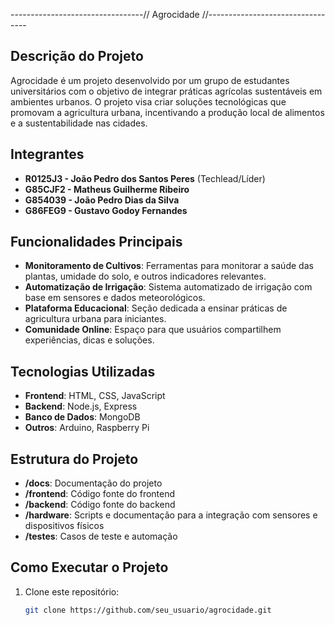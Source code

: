 ---------------------------------//  Agrocidade  //---------------------------------  

## Descrição do Projeto
Agrocidade é um projeto desenvolvido por um grupo de estudantes universitários com o objetivo de integrar práticas agrícolas sustentáveis em ambientes urbanos. O projeto visa criar soluções tecnológicas que promovam a agricultura urbana, incentivando a produção local de alimentos e a sustentabilidade nas cidades.

## Integrantes
- **R0125J3 - João Pedro dos Santos Peres** (Techlead/Líder)
- **G85CJF2 - Matheus Guilherme Ribeiro**
- **G854039 - João Pedro Dias da Silva**
- **G86FEG9 - Gustavo Godoy Fernandes**

## Funcionalidades Principais
- **Monitoramento de Cultivos**: Ferramentas para monitorar a saúde das plantas, umidade do solo, e outros indicadores relevantes.
- **Automatização de Irrigação**: Sistema automatizado de irrigação com base em sensores e dados meteorológicos.
- **Plataforma Educacional**: Seção dedicada a ensinar práticas de agricultura urbana para iniciantes.
- **Comunidade Online**: Espaço para que usuários compartilhem experiências, dicas e soluções.

## Tecnologias Utilizadas
- **Frontend**: HTML, CSS, JavaScript
- **Backend**: Node.js, Express
- **Banco de Dados**: MongoDB
- **Outros**: Arduino, Raspberry Pi

## Estrutura do Projeto
- **/docs**: Documentação do projeto
- **/frontend**: Código fonte do frontend
- **/backend**: Código fonte do backend
- **/hardware**: Scripts e documentação para a integração com sensores e dispositivos físicos
- **/testes**: Casos de teste e automação

## Como Executar o Projeto
1. Clone este repositório:
   ```bash
   git clone https://github.com/seu_usuario/agrocidade.git

